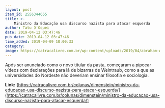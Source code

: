 ```yaml
---
layout: post
item_id: 2556344655
title: >-
    Ministro da Educação usa discurso nazista para atacar esquerda
author: Tatu D'Oquei
date: 2019-04-12 03:47:46
pub_date: 2019-04-12 03:47:46
time_added: 2019-04-09 18:00:33
category: 
image: https://catracalivre.com.br/wp-content/uploads/2019/04/abraham-weintraub.jpg
---
```


Após ser anunciado como o novo titular da pasta, começaram a pipocar vídeos com declarações para lá de bizarras de Weintraub, como a que as universidades do Nordeste não deveriam ensinar filosofia e sociologia.

**Link:** [https://catracalivre.com.br/colunas/dimenstein/ministro-da-educacao-usa-discurso-nazista-para-atacar-esquerda/](https://catracalivre.com.br/colunas/dimenstein/ministro-da-educacao-usa-discurso-nazista-para-atacar-esquerda/)

